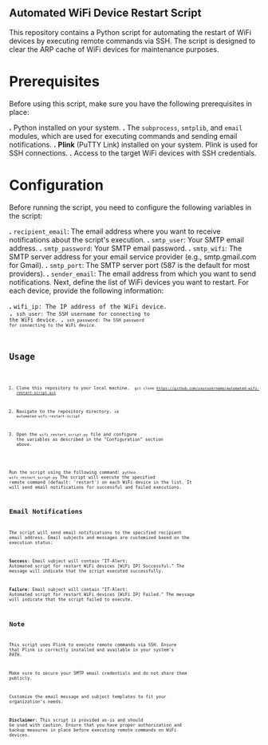 ## Automated WiFi Device Restart Script
This repository contains a Python script for automating the restart of WiFi devices by executing remote commands via SSH. The script is designed to clear the ARP cache of WiFi devices for maintenance purposes.

# Prerequisites
Before using this script, make sure you have the following prerequisites in place:

**.** Python installed on your system.
**.** The <code>subprocess</code>, <code>smtplib</code>, and <code>email</code> modules, which are used for executing commands and sending email notifications.
**.** **Plink** (PuTTY Link) installed on your system. Plink is used for SSH connections.
**.** Access to the target WiFi devices with SSH credentials.

# Configuration
Before running the script, you need to configure the following variables in the script:

**.**  <code>recipient_email</code>: The email address where you want to receive notifications about the script's execution.
**.**  <code>smtp_user</code>: Your SMTP email address.
**.**  <code>smtp_password</code>: Your SMTP email password.
**.**  <code>smtp_wifi</code>: The SMTP server address for your email service provider (e.g., smtp.gmail.com for Gmail).
**.**  <code>smtp_port</code>: The SMTP server port (587 is the default for most providers).
**.**  <code>sender_email</code>: The email address from which you want to send notifications.
Next, define the list of WiFi devices you want to restart. For each device, provide the following information:

**.**  <code>wifi_ip: The IP address of the WiFi device.
**.**  <code>ssh_user: The SSH username for connecting to the WiFi device.
**.**  <code>ssh_password: The SSH password for connecting to the WiFi device.

# Usage

1. Clone this repository to your local machine.
<code> git clone https://github.com/yourusername/automated-wifi-restart-script.git </code>

1. Navigate to the repository directory.
<code>cd automated-wifi-restart-script</code>


1. Open the <code>wifi_restart_script.py</code> file and configure the variables as described in the "Configuration" section above.

Run the script using the following command:
<code>python wifi_restart_script.py</code>
The script will execute the specified remote command (default: 'restart') on each WiFi device in the list. It will send email notifications for successful and failed executions.

## Email Notifications
The script will send email notifications to the specified recipient email address. Email subjects and messages are customized based on the execution status:

**Success**: Email subject will contain "IT-Alert: Automated script for restart WiFi devices [WiFi IP] Successful." The message will indicate that the script executed successfully.

**Failure**: Email subject will contain "IT-Alert: Automated script for restart WiFi devices [WiFi IP] Failed." The message will indicate that the script failed to execute.

## Note
This script uses Plink to execute remote commands via SSH. Ensure that Plink is correctly installed and available in your system's PATH.

Make sure to secure your SMTP email credentials and do not share them publicly.

Customize the email message and subject templates to fit your organization's needs.

**Disclaimer**: This script is provided as-is and should be used with caution. Ensure that you have proper authorization and backup measures in place before executing remote commands on WiFi devices.